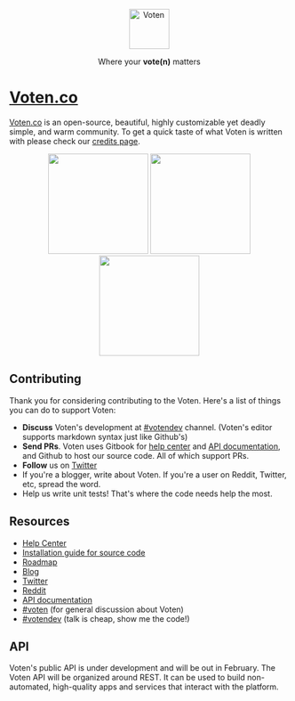 <p align="center">
  <p align="center">
    <img src="./public/imgs/voten.png" alt="Voten" height="72"
  </p>
  <p align="center">
    Where your <strong>vote(n)</strong> matters
  </p>
</p>

# [Voten.co](https://voten.co)

[Voten.co](https://voten.co) is an open-source, beautiful, highly customizable yet deadly simple, and warm community. To get a quick taste of what Voten is written with please check our [credits page](https://voten.co/credits).

<p align="center">
  <img src="./public/imgs/screenshots/screenshot-1.jpg" height="180">
  <img src="./public/imgs/screenshots/screenshot-2.jpg" height="180">
  <img src="./public/imgs/screenshots/screenshot-3.jpg" height="180">
</p>

## Contributing

Thank you for considering contributing to the Voten. Here's a list of things you can do to support Voten:

* **Discuss** Voten's development at [#votendev](https://voten.co/c/votendev) channel. (Voten's editor supports markdown syntax just like Github's)
* **Send PRs**. Voten uses Gitbook for [help center](https://help.voten.co) and [API documentation](https://api.voten.co), and Github to host our source code. All of which support PRs.
* **Follow** us on [Twitter](https://twitter.com/voten_co)
* If you're a blogger, write about Voten. If you're a user on Reddit, Twitter, etc, spread the word.
* Help us write unit tests! That's where the code needs help the most.

## Resources

* [Help Center](https://help.voten.co)
* [Installation guide for source code](/installation.md)
* [Roadmap](https://github.com/voten-co/voten/projects/2)
* [Blog](https://medium.com/voten/)
* [Twitter](https://twitter.com/voten_co)
* [Reddit](https://www.reddit.com/r/voten/)
* [API documentation](https://api.voten.co)
* [#voten](https://voten.co/c/voten) (for general discussion about Voten)
* [#votendev](https://voten.co/c/votendev) (talk is cheap, show me the code!)

## API

Voten's public API is under development and will be out in February. The Voten API will be organized around REST. It can be used to build non-automated, high-quality apps and services that interact with the platform.
